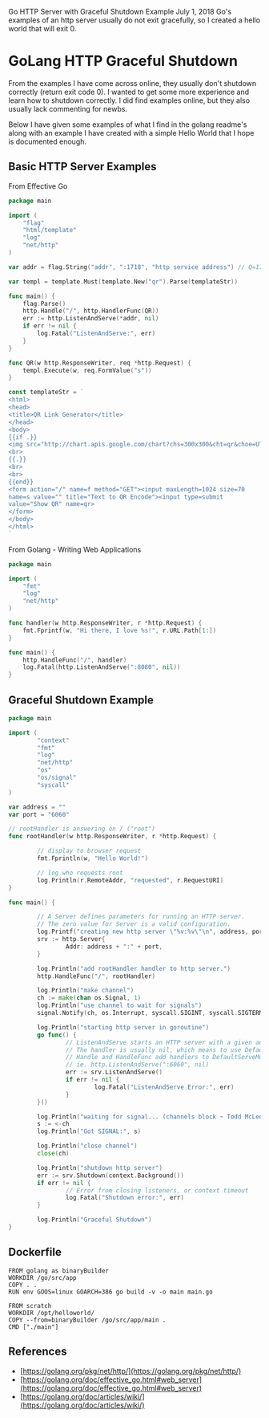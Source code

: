 Go HTTP Server with Graceful Shutdown Example
July 1, 2018
Go's examples of an http server usually do not exit gracefully, so I created a hello world that will exit 0.
# GoLang HTTP Graceful Shutdown

From the examples I have come across online, they usually don't shutdown correctly (return exit code 0). I wanted to get some more experience and learn how to shutdown correctly. I did find examples online, but they also usually lack commenting for newbs.

Below I have given some examples of what I find in the golang readme's along with an example I have created with a simple Hello World that I hope is documented enough.

## Basic HTTP Server Examples

From Effective Go

```go
package main

import (
    "flag"
    "html/template"
    "log"
    "net/http"
)

var addr = flag.String("addr", ":1718", "http service address") // Q=17, R=18

var templ = template.Must(template.New("qr").Parse(templateStr))

func main() {
    flag.Parse()
    http.Handle("/", http.HandlerFunc(QR))
    err := http.ListenAndServe(*addr, nil)
    if err != nil {
        log.Fatal("ListenAndServe:", err)
    }
}

func QR(w http.ResponseWriter, req *http.Request) {
    templ.Execute(w, req.FormValue("s"))
}

const templateStr = `
<html>
<head>
<title>QR Link Generator</title>
</head>
<body>
{{if .}}
<img src="http://chart.apis.google.com/chart?chs=300x300&cht=qr&choe=UTF-8&chl={{.}}" />
<br>
{{.}}
<br>
<br>
{{end}}
<form action="/" name=f method="GET"><input maxLength=1024 size=70
name=s value="" title="Text to QR Encode"><input type=submit
value="Show QR" name=qr>
</form>
</body>
</html>
`
```

From Golang - Writing Web Applications

```go
package main

import (
    "fmt"
    "log"
    "net/http"
)

func handler(w http.ResponseWriter, r *http.Request) {
    fmt.Fprintf(w, "Hi there, I love %s!", r.URL.Path[1:])
}

func main() {
    http.HandleFunc("/", handler)
    log.Fatal(http.ListenAndServe(":8080", nil))
}
```

## Graceful Shutdown Example

```go
package main

import (
        "context"
        "fmt"
        "log"
        "net/http"
        "os"
        "os/signal"
        "syscall"
)

var address = ""
var port = "6060"

// rootHandler is answering on / ("root")
func rootHandler(w http.ResponseWriter, r *http.Request) {

        // display to browser request
        fmt.Fprintln(w, "Hello World!")

        // log who requests root
        log.Println(r.RemoteAddr, "requested", r.RequestURI)
}

func main() {

        // A Server defines parameters for running an HTTP server.
        // The zero value for Server is a valid configuration.
        log.Printf("creating new http server \"%v:%v\"\n", address, port)
        srv := http.Server{
                Addr: address + ":" + port,
        }

        log.Println("add rootHandler handler to http server.")
        http.HandleFunc("/", rootHandler)

        log.Println("make channel")
        ch := make(chan os.Signal, 1)
        log.Println("use channel to wait for signals")
        signal.Notify(ch, os.Interrupt, syscall.SIGINT, syscall.SIGTERM, syscall.SIGKILL)

        log.Println("starting http server in goroutine")
        go func() {
                // ListenAndServe starts an HTTP server with a given address and handler.
                // The handler is usually nil, which means to use DefaultServeMux.
                // Handle and HandleFunc add handlers to DefaultServeMux:
                // ie. http.ListenAndServe(":6060", nil)
                err := srv.ListenAndServe()
                if err != nil {
                        log.Fatal("ListenAndServe Error:", err)
                }
        }()

        log.Println("waiting for signal... (channels block ~ Todd McLeod)")
        s := <-ch
        log.Println("Got SIGNAL:", s)

        log.Println("close channel")
        close(ch)

        log.Println("shutdown http server")
        err := srv.Shutdown(context.Background())
        if err != nil {
                // Error from closing listeners, or context timeout
                log.Fatal("Shutdown error:", err)
        }

        log.Println("Graceful Shutdown")
}
```

## Dockerfile

```none
FROM golang as binaryBuilder
WORKDIR /go/src/app
COPY . .
RUN env GOOS=linux GOARCH=386 go build -v -o main main.go

FROM scratch
WORKDIR /opt/helloworld/
COPY --from=binaryBuilder /go/src/app/main .
CMD ["./main"]
```

## References

- [https://golang.org/pkg/net/http/](https://golang.org/pkg/net/http/)
- [https://golang.org/doc/effective_go.html#web_server](https://golang.org/doc/effective_go.html#web_server)
- [https://golang.org/doc/articles/wiki/](https://golang.org/doc/articles/wiki/)
